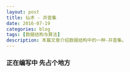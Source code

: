 ```yaml
---
layout: post
title: 仙术 - 并查集
date: 2016-07-19
categories: blog
tags: [数据结构与算法]
description: 本篇文章介绍数据结构中的一种-并查集。
---
```

### 正在编写中 先占个地方
